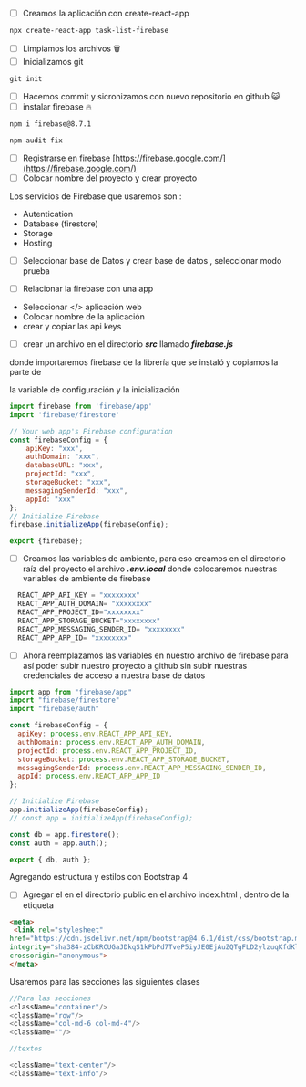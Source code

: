 - [ ]  Creamos la aplicación con create-react-app

```html
npx create-react-app task-list-firebase

```

- [ ]  Limpiamos  los archivos  🗑
- [ ]  Inicializamos  git

```html
git init 
```

- [ ]  Hacemos commit y sicronizamos con nuevo repositorio en github 😺
- [ ]  instalar firebase 🔥

```html
npm i firebase@8.7.1
```

```html
npm audit fix
```

- [ ]  Registrarse en firebase   [https://firebase.google.com/](https://firebase.google.com/)
- [ ]  Colocar nombre del proyecto y crear proyecto

Los servicios de Firebase que usaremos son : 

- Autentication
- Database (firestore)
- Storage
- Hosting

- [ ]  Seleccionar base de Datos y crear base de datos , seleccionar modo prueba
- [ ]  Relacionar la firebase con una app

 

- Seleccionar  </> aplicación web
- Colocar nombre de la aplicación
- crear y copiar las api keys

- [ ]  crear un archivo en el directorio ***src*** llamado ***firebase.js***

 donde importaremos firebase de la librería que se instaló y  copiamos la parte de 

la variable de configuración y la inicialización 

```jsx
import firebase from 'firebase/app'
import 'firebase/firestore'

// Your web app's Firebase configuration
const firebaseConfig = {
    apiKey: "xxx",
    authDomain: "xxx",
    databaseURL: "xxx",
    projectId: "xxx",
    storageBucket: "xxx",
    messagingSenderId: "xxx",
    appId: "xxx"
};
// Initialize Firebase
firebase.initializeApp(firebaseConfig);

export {firebase};
```

- [ ]  Creamos las variables de ambiente, para eso creamos en el directorio raíz del proyecto  el archivo  ***.env.local***   donde colocaremos nuestras variables de ambiente de firebase

```jsx
  REACT_APP_API_KEY = "xxxxxxxx"
  REACT_APP_AUTH_DOMAIN= "xxxxxxxx"
  REACT_APP_PROJECT_ID="xxxxxxxx"
  REACT_APP_STORAGE_BUCKET="xxxxxxxx"
  REACT_APP_MESSAGING_SENDER_ID= "xxxxxxxx"
  REACT_APP_APP_ID= "xxxxxxxx"
```

- [ ]  Ahora reemplazamos las variables en nuestro archivo de firebase para así poder subir nuestro proyecto a github sin subir nuestras credenciales de acceso a nuestra base de datos

```jsx
import app from "firebase/app"
import "firebase/firestore"
import "firebase/auth"

const firebaseConfig = {
  apiKey: process.env.REACT_APP_API_KEY,
  authDomain: process.env.REACT_APP_AUTH_DOMAIN,
  projectId: process.env.REACT_APP_PROJECT_ID,
  storageBucket: process.env.REACT_APP_STORAGE_BUCKET,
  messagingSenderId: process.env.REACT_APP_MESSAGING_SENDER_ID,
  appId: process.env.REACT_APP_APP_ID
};

// Initialize Firebase
app.initializeApp(firebaseConfig);
// const app = initializeApp(firebaseConfig);

const db = app.firestore();
const auth = app.auth();

export { db, auth };
```

Agregando estructura y estilos con Bootstrap 4 

 

- [ ]  Agregar el <link>  en el directorio public en el archivo index.html , dentro de la etiqueta  <meta>

```html
<meta>
 <link rel="stylesheet" 
href="https://cdn.jsdelivr.net/npm/bootstrap@4.6.1/dist/css/bootstrap.min.css" 
integrity="sha384-zCbKRCUGaJDkqS1kPbPd7TveP5iyJE0EjAuZQTgFLD2ylzuqKfdKlfG/eSrtxUkn" 
crossorigin="anonymous">
</meta>
```

Usaremos para las secciones las siguientes clases 

```jsx
//Para las secciones 
<className="container"/>
<className="row"/>
<className="col-md-6 col-md-4"/>
<className=""/>

//textos 

<className="text-center"/>
<className="text-info"/>

```